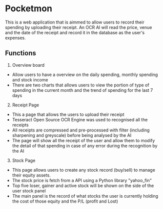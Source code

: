 # Pocketmon

This is a web application that is aimmed to allow users to record their spending by uploading their receipt. An OCR AI will read the price, venue and the date of the receipt and record it in the database as the user's expenses.

## Functions

 1. Overview board
  - Allow users to have a overview on the daily spending, monthly spending and stock income
  - There are two charts that allows users to view the portion of type of spending in the current month and the trend of spending for the last 7 days
  
 2. Receipt Page
  - This a page that allows the users to upload their receipt
  - Tesseract Open Source OCR Engine was used to recognised all the receipts
  - All receipts are compressed and pre-processed with filter (including sharpening and greyscale) before being analysed by the AI
  - The page will show all the receipt of the user and allow them to modify the detail of that spending in case of any error during the recognition by the AI

 3. Stock Page
  - This page allows users to create any stock record (buy/sell) to manage their equity assets.
  - The stock price is fetch from a API using a Python library "yahoo_fin"
  - Top five loser, gainer and active stock will be shown on the side of the user stock panel
  - The main panel is the record of what stocks the user is currently holding the cost of those equity and the P/L (profit and Lost)

